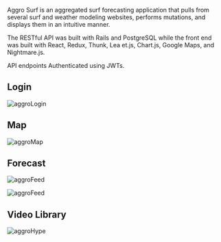 Aggro Surf is an aggregated surf forecasting application that pulls from several surf and weather modeling websites, performs mutations, and displays them in an intuitive manner.

The RESTful API was built with Rails and PostgreSQL while the front end was built with React, Redux, Thunk, Lea et.js, Chart.js, Google Maps, and Nightmare.js. 

API endpoints Authenticated using JWTs.

## Login
![aggroLogin](http://g.recordit.co/jyDZ5znYMe.gif)


## Map
![aggroMap](https://screenshotscdn.firefoxusercontent.com/images/3559d001-4ba4-411d-bc82-ff33e95adc8f.jpg)

## Forecast
![aggroFeed](http://g.recordit.co/e9DTtPKhAj.gif)

![aggroFeed](http://g.recordit.co/jVvGsz5oz4.gif)

## Video Library
![aggroHype](http://g.recordit.co/DQsuFHlVEd.gif)



